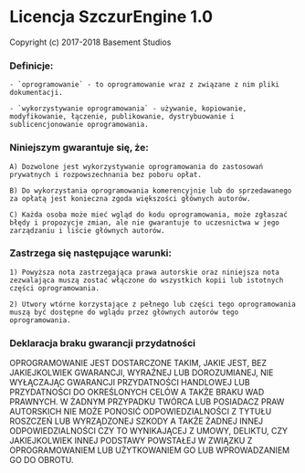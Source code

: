 
Licencja SzczurEngine 1.0
=========================

Copyright (c) 2017-2018 Basement Studios 



### Definicje:

	- `oprogramowanie` - to oprogramowanie wraz z związane z nim pliki dokumentacji.

	- `wykorzystywanie oprogramowania` - używanie, kopiowanie, modyfikowanie, łączenie, publikowanie, dystrybuowanie i sublicencjonowanie oprogramowania.



### Niniejszym gwarantuje się, że:

	A) Dozwolone jest wykorzystywanie oprogramowania do zastosowań prywatnych i rozpowszechnania bez poboru opłat.

	B) Do wykorzystania oprogramowania komerencyjnie lub do sprzedawanego za opłatą jest konieczna zgoda większości głównych autorów.

	C) Każda osoba może mieć wgląd do kodu oprogramowania, może zgłaszać błędy i propozycje zmian, ale nie gwarantuje to uczesnictwa w jego zarządzaniu i liście głównych autorów.



### Zastrzega się następujące warunki:

	1) Powyższa nota zastrzegająca prawa autorskie oraz niniejsza nota zezwalająca muszą zostać włączone do wszystkich kopii lub istotnych części oprogramowania.

	2) Utwory wtórne korzystające z pełnego lub części tego oprogramowania muszą być dostępne do wglądu przez głównych autorów tego oprogramowania.



### Deklaracja braku gwarancji przydatności

OPROGRAMOWANIE JEST DOSTARCZONE TAKIM, JAKIE JEST, BEZ JAKIEJKOLWIEK GWARANCJI, 
WYRAŹNEJ LUB DOROZUMIANEJ, NIE WYŁĄCZAJĄC GWARANCJI PRZYDATNOŚCI HANDLOWEJ LUB 
PRZYDATNOŚCI DO OKREŚLONYCH CELÓW A TAKŻE BRAKU WAD PRAWNYCH. W ŻADNYM PRZYPADKU 
TWÓRCA LUB POSIADACZ PRAW AUTORSKICH NIE MOŻE PONOSIĆ ODPOWIEDZIALNOŚCI Z TYTUŁU 
ROSZCZEŃ LUB WYRZĄDZONEJ SZKODY A TAKŻE ŻADNEJ INNEJ ODPOWIEDZIALNOŚCI CZY TO 
WYNIKAJĄCEJ Z UMOWY, DELIKTU, CZY JAKIEJKOLWIEK INNEJ PODSTAWY POWSTAŁEJ W 
ZWIĄZKU Z OPROGRAMOWANIEM LUB UŻYTKOWANIEM GO LUB WPROWADZANIEM GO DO OBROTU. 


